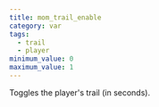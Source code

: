 ```yaml
---
title: mom_trail_enable
category: var
tags:
  - trail
  - player
minimum_value: 0
maximum_value: 1
---
```


Toggles the player's trail (in seconds).